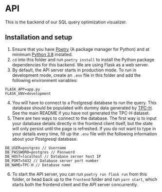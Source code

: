 # API

This is the backend of our SQL query optimization visualizer.

## Installation and setup

1. Ensure that you have [Poetry](https://python-poetry.org/docs/) (A package manager for Python) and at minimum [Python 3.8](https://www.python.org/downloads/) installed.
2. `cd` into this folder and run `poetry install` to install the Python package dependencies for this backend. We are using Flask as a web server.
3. By default, the API server starts in production mode. To run in development mode, create an `.env` file in this folder and add the following environment variables:

```
FLASK_APP=app.py
FLASK_ENV=development
```

4. You will have to connect to a Postgresql database to run the query. This database should be populated with dummy data generated by [TPC-H](http://www.tpc.org/tpch/). See the main README if you have not generated the TPC-H dataset.
5. There are two ways to connect to the database. The first way is to input your database details directly in the frontend client itself, but the state will only persist until the page is refreshed. If you do not want to type in your details every time, fill up the `.env` file with the following information about your Postgresql database:

```
DB_USER=postgres // Username
DB_PASSWORD=postgres // Password
DB_HOST=localhost // Database server host IP
DB_PORT=5432 // Database server port number
DB_NAME=TPC-H // Database name
```

6. To start the API server, you can run `poetry run flask run` from this folder, or head back up to the `frontend` folder and run `yarn start`, which starts both the frontend client and the API server concurrently.
